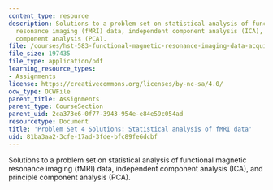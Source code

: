 ```yaml
---
content_type: resource
description: Solutions to a problem set on statistical analysis of functional magnetic
  resonance imaging (fMRI) data, independent component analysis (ICA), and principle
  component analysis (PCA).
file: /courses/hst-583-functional-magnetic-resonance-imaging-data-acquisition-and-analysis-fall-2008/81ba3aa23cfe17ad3fdebfc89fe6dcbf_ps4_soln.pdf
file_size: 197435
file_type: application/pdf
learning_resource_types:
- Assignments
license: https://creativecommons.org/licenses/by-nc-sa/4.0/
ocw_type: OCWFile
parent_title: Assignments
parent_type: CourseSection
parent_uid: 2ca373e6-0f77-3943-954e-e84e59c054ad
resourcetype: Document
title: 'Problem Set 4 Solutions: Statistical analysis of fMRI data'
uid: 81ba3aa2-3cfe-17ad-3fde-bfc89fe6dcbf
---
```

Solutions to a problem set on statistical analysis of functional magnetic resonance imaging (fMRI) data, independent component analysis (ICA), and principle component analysis (PCA).